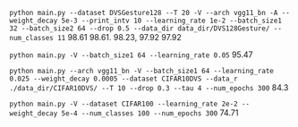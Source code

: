 ```python main.py --dataset DVSGesture128 --T 20 -V --arch vgg11_bn -A --weight_decay 5e-3 --print_intv 10 --learning_rate 1e-2 --batch_size1 32 --batch_size2 64 --drop 0.5 --data_dir data_dir/DVS128Gesture/ --num_classes 11```
98.61 98.61. 98.23, 97.92 97.92


```python main.py -V --batch_size1 64 --learning_rate 0.05``` 95.47


```python main.py --arch vgg11_bn -V --batch_size1 64 --learning_rate 0.025 --weight_decay 0.0005 --dataset CIFAR10DVS --data_r ./data_dir/CIFAR10DVS/ --T 10 --drop 0.3 --tau 4 --num_epochs 300``` 84.3

```python main.py -V --dataset CIFAR100 --learning_rate 2e-2 --weight_decay 5e-4 --num_classes 100 --num_epochs 300``` 74.71